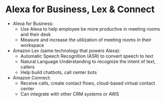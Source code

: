 # Alexa for Business, Lex & Connect

- Alexa for Business:
  - Use Alexa to help employee be more productive in meeting rooms and their desk
  - Measure and increase the utilization of meeting rooms in their workspace
- Amazon Lex (same technology that powers Alexa):
  - Automatic Speech Recognition (ASR) to convert speech to text
  - Natural Language Understanding to recognize the intent of text, callers
  - Help build chatbots, call center bots
- Amazon Connect:
  - Receive calls, create contact flows, cloud-based virtual contact center
  - Can integrate with other CRM systems or AWS